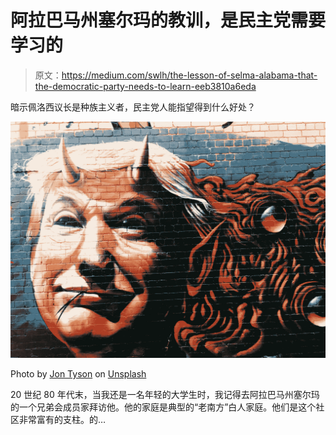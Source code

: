 # 阿拉巴马州塞尔玛的教训，是民主党需要学习的

> 原文：<https://medium.com/swlh/the-lesson-of-selma-alabama-that-the-democratic-party-needs-to-learn-eeb3810a6eda>

暗示佩洛西议长是种族主义者，民主党人能指望得到什么好处？

![](img/d0cf3775e80b66d014aabd2ad4777455.png)

Photo by [Jon Tyson](https://unsplash.com/@jontyson?utm_source=medium&utm_medium=referral) on [Unsplash](https://unsplash.com?utm_source=medium&utm_medium=referral)

20 世纪 80 年代末，当我还是一名年轻的大学生时，我记得去阿拉巴马州塞尔玛的一个兄弟会成员家拜访他。他的家庭是典型的“老南方”白人家庭。他们是这个社区非常富有的支柱。的…